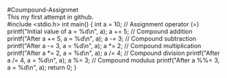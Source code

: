 #Coumpound-Assignmet
<br>
This my first attempt in github.
<br>
#include <stdio.h>
int main() {
    int a = 10;      // Assignment operator (=)
    printf("Initial value of a = %d\n", a);
    a += 5;          // Compound addition
    printf("After a += 5, a = %d\n", a);
    a -= 3;          // Compound subtraction
    printf("After a -= 3, a = %d\n", a);
    a *= 2;          // Compound multiplication
    printf("After a *= 2, a = %d\n", a);
    a /= 4;          // Compound division
    printf("After a /= 4, a = %d\n", a);
    a %= 3;          // Compound modulus
    printf("After a %%= 3, a = %d\n", a);
    return 0;
}
